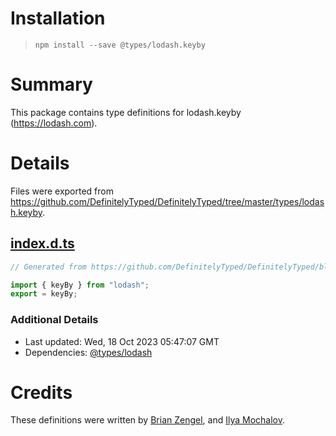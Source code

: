 # Installation
> `npm install --save @types/lodash.keyby`

# Summary
This package contains type definitions for lodash.keyby (https://lodash.com).

# Details
Files were exported from https://github.com/DefinitelyTyped/DefinitelyTyped/tree/master/types/lodash.keyby.
## [index.d.ts](https://github.com/DefinitelyTyped/DefinitelyTyped/tree/master/types/lodash.keyby/index.d.ts)
````ts
// Generated from https://github.com/DefinitelyTyped/DefinitelyTyped/blob/master/types/lodash/scripts/generate-modules.ts

import { keyBy } from "lodash";
export = keyBy;

````

### Additional Details
 * Last updated: Wed, 18 Oct 2023 05:47:07 GMT
 * Dependencies: [@types/lodash](https://npmjs.com/package/@types/lodash)

# Credits
These definitions were written by [Brian Zengel](https://github.com/bczengel), and [Ilya Mochalov](https://github.com/chrootsu).
